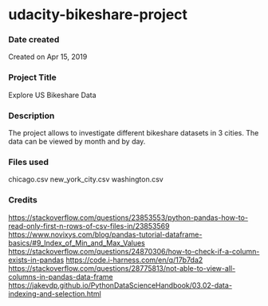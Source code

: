 # udacity-bikeshare-project

### Date created
Created on Apr 15, 2019

### Project Title
Explore US Bikeshare Data

### Description
The project allows to investigate different bikeshare datasets in 3 cities. The data can be viewed by month and by day.

### Files used
chicago.csv
new_york_city.csv
washington.csv

### Credits
https://stackoverflow.com/questions/23853553/python-pandas-how-to-read-only-first-n-rows-of-csv-files-in/23853569
https://www.novixys.com/blog/pandas-tutorial-dataframe-basics/#9_Index_of_Min_and_Max_Values
https://stackoverflow.com/questions/24870306/how-to-check-if-a-column-exists-in-pandas
https://code.i-harness.com/en/q/17b7da2
https://stackoverflow.com/questions/28775813/not-able-to-view-all-columns-in-pandas-data-frame
https://jakevdp.github.io/PythonDataScienceHandbook/03.02-data-indexing-and-selection.html
